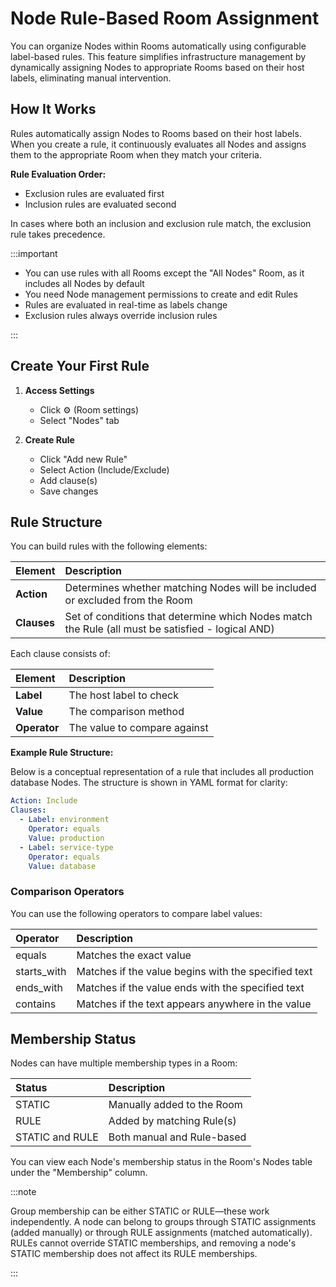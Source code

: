 # Node Rule-Based Room Assignment

You can organize Nodes within Rooms automatically using configurable label-based rules. This feature simplifies infrastructure management by dynamically assigning Nodes to appropriate Rooms based on their host labels, eliminating manual intervention.

## How It Works

Rules automatically assign Nodes to Rooms based on their host labels. When you create a rule, it continuously evaluates all Nodes and assigns them to the appropriate Room when they match your criteria.

**Rule Evaluation Order:**

- Exclusion rules are evaluated first
- Inclusion rules are evaluated second

In cases where both an inclusion and exclusion rule match, the exclusion rule takes precedence.

:::important

- You can use rules with all Rooms except the "All Nodes" Room, as it includes all Nodes by default
- You need Node management permissions to create and edit Rules
- Rules are evaluated in real-time as labels change
- Exclusion rules always override inclusion rules

:::

## Create Your First Rule

1. **Access Settings**
    - Click ⚙️ (Room settings)
    - Select "Nodes" tab

2. **Create Rule**
    - Click "Add new Rule"
    - Select Action (Include/Exclude)
    - Add clause(s)
    - Save changes

## Rule Structure

You can build rules with the following elements:

| Element     | Description                                                                                       |
|:------------|:--------------------------------------------------------------------------------------------------|
| **Action**  | Determines whether matching Nodes will be included or excluded from the Room                      |
| **Clauses** | Set of conditions that determine which Nodes match the Rule (all must be satisfied - logical AND) |

Each clause consists of:

| Element      | Description                  |
|:-------------|:-----------------------------|
| **Label**    | The host label to check      |
| **Value**    | The comparison method        |
| **Operator** | The value to compare against |

**Example Rule Structure:**

Below is a conceptual representation of a rule that includes all production database Nodes. The structure is shown in YAML format for clarity:

```yaml
Action: Include
Clauses:
  - Label: environment
    Operator: equals
    Value: production
  - Label: service-type
    Operator: equals
    Value: database
```

### Comparison Operators

You can use the following operators to compare label values:

| Operator    | Description                                         |
|:------------|:----------------------------------------------------|
| equals      | Matches the exact value                             |
| starts_with | Matches if the value begins with the specified text |
| ends_with   | Matches if the value ends with the specified text   |
| contains    | Matches if the text appears anywhere in the value   |

## Membership Status

Nodes can have multiple membership types in a Room:

| Status          | Description                |
|:----------------|:---------------------------|
| STATIC          | Manually added to the Room |
| RULE            | Added by matching Rule(s)  |
| STATIC and RULE | Both manual and Rule-based |

You can view each Node's membership status in the Room's Nodes table under the "Membership" column.

:::note

Group membership can be either STATIC or RULE—these work independently. A node can belong to groups through STATIC assignments (added manually) or through RULE assignments (matched automatically). RULEs cannot override STATIC memberships, and removing a node's STATIC membership does not affect its RULE memberships.

:::
